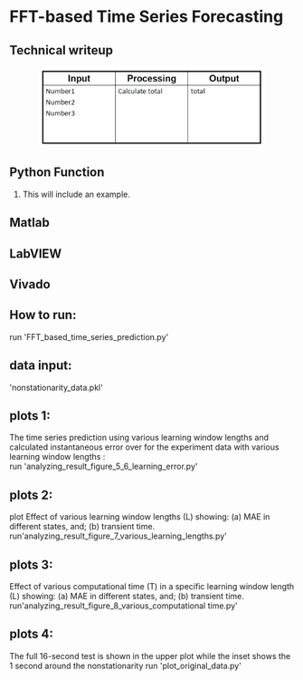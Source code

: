 # FFT-based Time Series Forecasting

## Technical writeup

<p align="center">
<img src="function_image.png" alt="drawing" width="400"/>
</p>
<p align="center">
</p>

## Python Function
1. This will include an example. 

## Matlab

## LabVIEW

## Vivado




## How to run:
run 'FFT_based_time_series_prediction.py' 
## data input:
'nonstationarity_data.pkl'
## plots 1:
 The time series prediction using various learning window lengths and calculated instantaneous error over for the experiment data with various learning window lengths :  
run 'analyzing_result_figure_5_6_learning_error.py'
## plots 2:
plot Effect of various learning window lengths (L) showing:
(a) MAE in different states, and; (b) transient time.
run'analyzing_result_figure_7_various_learning_lengths.py'
## plots 3:
Effect of various computational time (T) in a specific
learning window length (L) showing: (a) MAE in different states, and;
(b) transient time.
run'analyzing_result_figure_8_various_computational time.py'
## plots 4:
The full 16-second test is shown in the upper plot while the inset shows the 1 second around the nonstationarity
 run 'plot_original_data.py'
